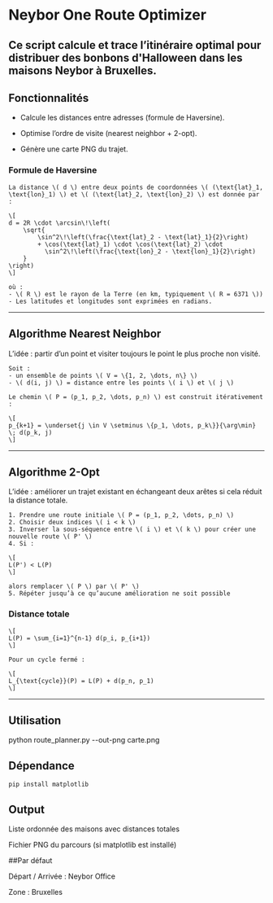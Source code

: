 # Neybor One Route Optimizer

Ce script calcule et trace l’itinéraire optimal pour distribuer des bonbons d'Halloween dans les maisons Neybor à Bruxelles.
---
## Fonctionnalités

- Calcule les distances entre adresses (formule de Haversine).

- Optimise l’ordre de visite (nearest neighbor + 2-opt).

- Génère une carte PNG du trajet.

### Formule de Haversine
```
La distance \( d \) entre deux points de coordonnées \( (\text{lat}_1, \text{lon}_1) \) et \( (\text{lat}_2, \text{lon}_2) \) est donnée par :

\[
d = 2R \cdot \arcsin\!\left(
    \sqrt{
        \sin^2\!\left(\frac{\text{lat}_2 - \text{lat}_1}{2}\right)
        + \cos(\text{lat}_1) \cdot \cos(\text{lat}_2) \cdot
          \sin^2\!\left(\frac{\text{lon}_2 - \text{lon}_1}{2}\right)
    }
\right)
\]

où :
- \( R \) est le rayon de la Terre (en km, typiquement \( R = 6371 \))
- Les latitudes et longitudes sont exprimées en radians.
```

---

## Algorithme Nearest Neighbor

L’idée : partir d’un point et visiter toujours le point le plus proche non visité.
```
Soit :
- un ensemble de points \( V = \{1, 2, \dots, n\} \)
- \( d(i, j) \) = distance entre les points \( i \) et \( j \)

Le chemin \( P = (p_1, p_2, \dots, p_n) \) est construit itérativement :

\[
p_{k+1} = \underset{j \in V \setminus \{p_1, \dots, p_k\}}{\arg\min} \; d(p_k, j)
\]
```
---

## Algorithme 2-Opt

L’idée : améliorer un trajet existant en échangeant deux arêtes si cela réduit la distance totale.
```
1. Prendre une route initiale \( P = (p_1, p_2, \dots, p_n) \)  
2. Choisir deux indices \( i < k \)  
3. Inverser la sous-séquence entre \( i \) et \( k \) pour créer une nouvelle route \( P' \)  
4. Si :

\[
L(P') < L(P)
\]

alors remplacer \( P \) par \( P' \)  
5. Répéter jusqu’à ce qu’aucune amélioration ne soit possible  
```
### Distance totale
```
\[
L(P) = \sum_{i=1}^{n-1} d(p_i, p_{i+1})
\]

Pour un cycle fermé :

\[
L_{\text{cycle}}(P) = L(P) + d(p_n, p_1)
\]
```
---
## Utilisation
python route_planner.py --out-png carte.png

## Dépendance
```
pip install matplotlib
```
## Output

Liste ordonnée des maisons avec distances totales

Fichier PNG du parcours (si matplotlib est installé)

##Par défaut

Départ / Arrivée : Neybor Office

Zone : Bruxelles
